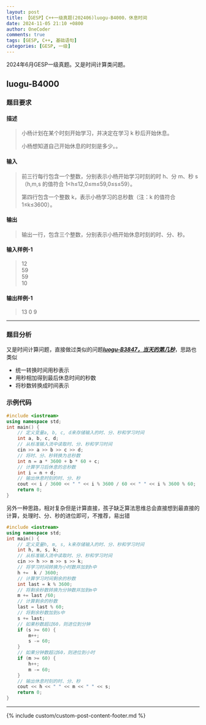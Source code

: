 ```yaml
---
layout: post
title: 【GESP】C++一级真题(202406)luogu-B4000，休息时间
date: 2024-11-05 21:10 +0800
author: OneCoder
comments: true
tags: [GESP, C++, 基础语句]
categories: [GESP, 一级]
---
```

2024年6月GESP一级真题。又是时间计算类问题。

<!--more-->

## luogu-B4000

### 题目要求

#### 描述

>小杨计划在某个时刻开始学习，并决定在学习 k 秒后开始休息。
>
>小杨想知道自己开始休息的时刻是多少。。

#### 输入

>前三行每行包含一个整数，分别表示小杨开始学习时刻的时 h、分 m、秒 s（h,m,s 的值符合 1\<h≤12,0≤m≤59,0≤s≤59）。
>
>第四行包含一个整数 k，表示小杨学习的总秒数（注：k 的值符合 1≤k≤3600）。

#### 输出

>输出一行，包含三个整数，分别表示小杨开始休息时刻的时、分、秒。

#### 输入样例-1

>12  
>59  
>59  
>10

#### 输出样例-1

>13 0 9

---

### 题目分析

又是时间计算问题，直接做过类似的问题[***luogu-B3847，当天的第几秒***](https://www.coderli.com/gesp-1-luogu-b3847/)，思路也类似

- 统一转换时间用秒表示
- 用秒相加得到最后休息时间的秒数
- 将秒数转换成时间表示

### 示例代码

```cpp
#include <iostream>
using namespace std;
int main() {
    // 定义变量a, b, c, d来存储输入的时、分、秒和学习时间
    int a, b, c, d;
    // 从标准输入流中读取时、分、秒和学习时间
    cin >> a >> b >> c >> d;
    // 将时、分、秒转换为总秒数
    int n = a * 3600 + b * 60 + c;
    // 计算学习后休息的总秒数
    int i = n + d;
    // 输出休息时刻的时、分、秒
    cout << i / 3600 << " " << i % 3600 / 60 << " " << i % 3600 % 60;
    return 0;
}
```

另外一种思路，相对复杂但是计算直接，孩子缺乏算法思维总会直接想到最直接的计算，处理时、分、秒的进位即可，不推荐，易出错

```cpp
#include <iostream>
using namespace std;
int main() {
    // 定义变量h, m, s, k来存储输入的时、分、秒和学习时间
    int h, m, s, k;
    // 从标准输入流中读取时、分、秒和学习时间
    cin >> h >> m >> s >> k;
    // 将学习时间转换为小时数并加到h中
    h +=  k / 3600;
    // 计算学习时间剩余的秒数
    int last = k % 3600;
    // 将剩余秒数转换为分钟数并加到m中
    m += last /60;
    // 计算剩余的秒数
    last = last % 60;
    // 将剩余秒数加到s中
    s += last;
    // 如果秒数超过60，则进位到分钟
    if (s >= 60) {
        m++;
        s -= 60;
    }
    // 如果分钟数超过60，则进位到小时
    if (m >= 60) {
        h++;
        m -= 60;
    }
    // 输出休息时刻的时、分、秒
    cout << h << " " << m << " " << s;
    return 0;
}
```

---

{% include custom/custom-post-content-footer.md %}
